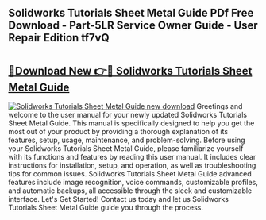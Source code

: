 ## Solidworks Tutorials Sheet Metal Guide PDf Free Download - Part-5LR Service Owner Guide - User Repair Edition tf7vQ

# <h2><a href="http://bc91785.oget.top/?id=Solidworks+Tutorials+Sheet+Metal+Guide">🔗Download New 👉🔴 Solidworks Tutorials Sheet Metal Guide</a></h2>

[![Solidworks Tutorials Sheet Metal Guide new download](https://i.imgur.com/5g1atiW.png)](http://bc91785.oget.top/?id=Solidworks+Tutorials+Sheet+Metal+Guide)
Greetings and welcome to the user manual for your newly updated Solidworks Tutorials Sheet Metal Guide. This manual is specifically designed to help you get the most out of your product by providing a thorough explanation of its features, setup, usage, maintenance, and problem-solving. Before using your Solidworks Tutorials Sheet Metal Guide, please familiarize yourself with its functions and features by reading this user manual. It includes clear instructions for installation, setup, and operation, as well as troubleshooting tips for common issues. Solidworks Tutorials Sheet Metal Guide advanced features include image recognition, voice commands, customizable profiles, and automatic backups, all accessible through the sleek and customizable interface. Let's Get Started! Contact us today and let us Solidworks Tutorials Sheet Metal Guide guide you through the process.

